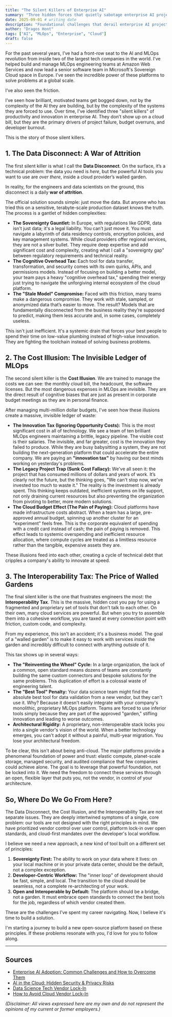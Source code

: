 ```yaml
---
title: "The Silent Killers of Enterprise AI"
summary: "Three hidden forces that quietly sabotage enterprise AI projects: data disconnect, cost illusions, and interoperability tax."
date: 2025-09-01 # writing date
description: "Foundational challenges that derail enterprise AI projects: the data disconnect, hidden costs, and the interoperability tax."
author: "Dragos Hont"
tags: ["AI", "MLOps", "Enterprise", "Cloud"]
draft: false
---
```


For the past several years, I’ve had a front-row seat to the AI and MLOps revolution from inside two of the largest tech companies in the world. I’ve helped build and manage MLOps engineering teams at Amazon Web Services and now lead a senior software team in Microsoft's Sovereign Cloud space in Europe. I’ve seen the incredible power of these platforms to solve problems at a global scale.

I’ve also seen the friction.

I’ve seen how brilliant, motivated teams get bogged down, not by the complexity of the AI they are building, but by the complexity of the systems they are forced to use. Over time, I've identified three "silent killers" of productivity and innovation in enterprise AI. They don’t show up on a cloud bill, but they are the primary drivers of project failure, budget overruns, and developer burnout.

This is the story of those silent killers.

## 1. The Data Disconnect: A War of Attrition

The first silent killer is what I call the **Data Disconnect**. On the surface, it’s a technical problem: the data you need is *here*, but the powerful AI tools you want to use are *over there*, inside a cloud provider’s walled garden.

In reality, for the engineers and data scientists on the ground, this disconnect is a daily **war of attrition**.

The official solution sounds simple: just move the data. But anyone who has tried this on a sensitive, terabyte-scale production dataset knows the truth. The process is a gantlet of hidden complexities:

- **The Sovereignty Gauntlet:** In Europe, with regulations like GDPR, data isn't just data; it's a legal liability. You can’t just move it. You must navigate a labyrinth of data residency controls, encryption policies, and key management systems. While cloud providers offer regional services, they are not a silver bullet. They require deep expertise and add significant cost and complexity, creating what I call a "sovereignty gap" between regulatory requirements and technical reality.
- **The Cognitive Overhead Tax:** Each tool for data transfer, transformation, and security comes with its own quirks, APIs, and permissions models. Instead of focusing on building a better model, your team pays a heavy "cognitive overhead tax," spending their energy just trying to navigate the unforgiving internal ecosystem of the cloud platform.
- **The "Stale Model" Compromise:** Faced with this friction, many teams make a dangerous compromise. They work with stale, sampled, or anonymized data that’s easier to move. The result? Models that are fundamentally disconnected from the business reality they’re supposed to predict, making them less accurate and, in some cases, completely useless.

This isn't just inefficient. It's a systemic drain that forces your best people to spend their time on low-value plumbing instead of high-value innovation. They are fighting the toolchain instead of solving business problems.

## 2. The Cost Illusion: The Invisible Ledger of MLOps

The second silent killer is the **Cost Illusion**. We are trained to manage the costs we can see: the monthly cloud bill, the headcount, the software licenses. But the most dangerous expenses in MLOps are invisible. They are the direct result of cognitive biases that are just as present in corporate budget meetings as they are in personal finance.

After managing multi-million dollar budgets, I've seen how these illusions create a massive, invisible ledger of waste:

- **The Innovation Tax (Ignoring Opportunity Costs):** This is the most significant cost in all of technology. We see a team of ten brilliant MLOps engineers maintaining a brittle, legacy pipeline. The visible cost is their salaries. The invisible, and far greater, cost is the innovation they failed to produce. While they are busy babysitting a system, they are not building the next-generation platform that could accelerate the entire company. We are paying an **"innovation tax"** by having our best minds working on yesterday's problems.
- **The Legacy Project Trap (Sunk Cost Fallacy):** We've all seen it: the project that has consumed millions of dollars and years of work. It’s clearly not the future, but the thinking goes, "We can't stop now, we've invested too much to waste it." The reality is the investment is already spent. This thinking keeps outdated, inefficient systems on life support, not only draining current resources but also preventing the organization from pivoting to better, more modern solutions.
- **The Cloud Budget Effect (The Pain of Paying):** Cloud platforms have made infrastructure costs abstract. When a team has a large, pre-approved annual budget, spinning up another cluster for an "experiment" feels free. This is the corporate equivalent of spending with a credit card instead of cash; the pain of paying is removed. This effect leads to systemic overspending and inefficient resource allocation, where compute cycles are treated as a limitless resource rather than the tangible, expensive assets they are.

These illusions feed into each other, creating a cycle of technical debt that cripples a company's ability to innovate at speed.

## 3. The Interoperability Tax: The Price of Walled Gardens

The final silent killer is the one that frustrates engineers the most: the **Interoperability Tax**. This is the massive, hidden cost you pay for using a fragmented and proprietary set of tools that don't talk to each other. On their own, many cloud services are powerful. But when you try to assemble them into a cohesive workflow, you are taxed at every connection point with friction, custom code, and complexity.

From my experience, this isn't an accident; it's a business model. The goal of a "walled garden" is to make it easy to work with services *inside* the garden and incredibly difficult to connect with anything *outside* of it.

This tax shows up in several ways:

- **The "Reinventing the Wheel" Cycle:** In a large organization, the lack of a common, open standard means dozens of teams are constantly building the same custom connectors and bespoke solutions for the same problems. This duplication of effort is a colossal waste of engineering talent.
- **The "Best Tool" Penalty:** Your data science team might find the absolute best tool for data validation from a new vendor, but they can't use it. Why? Because it doesn't easily integrate with your company's monolithic, proprietary MLOps platform. Teams are forced to use inferior tools simply because they are part of the approved "garden," stifling innovation and leading to worse outcomes.
- **Architectural Rigidity:** A proprietary, non-interoperable stack locks you into a single vendor's vision of the world. When a better technology emerges, you can't adopt it without a painful, multi-year migration. You lose your architectural freedom.

To be clear, this isn't about being anti-cloud. The major platforms provide a phenomenal foundation of power and trust: elastic compute, planet-scale storage, managed security, and audited compliance that few companies could achieve alone. The goal is to leverage that powerful foundation, not be locked into it. We need the freedom to connect these services through an open, flexible layer that puts you, not the vendor, in control of your architecture.

## So, Where Do We Go From Here?

The Data Disconnect, the Cost Illusion, and the Interoperability Tax are not separate issues. They are deeply intertwined symptoms of a single, core problem: our tools are not designed with the right principles in mind. We have prioritized vendor control over user control, platform lock-in over open standards, and cloud-first mandates over the developer's local workflow.

I believe we need a new approach, a new kind of tool built on a different set of principles:

1. **Sovereignty First:** The ability to work on your data where it lives: on your local machine or in your private data center, should be the default, not a complex exception.
2. **Developer-Centric Workflow:** The "inner loop" of development should be fast, simple, and local. The transition to the cloud should be seamless, not a complete re-architecting of your work.
3. **Open and Interoperable by Default:** The platform should be a bridge, not a garden. It must embrace open standards to connect the best tools for the job, regardless of which vendor created them.

These are the challenges I’ve spent my career navigating. Now, I believe it's time to build a solution.

I'm starting a journey to build a new open-source platform based on these principles. If these problems resonate with you, I'd love for you to follow along.

---

## Sources

- [Enterprise AI Adoption: Common Challenges and How to Overcome Them](https://www.suse.com/c/enterprise-ai-adoption-common-challenges-and-how-to-overcome-them/)
- [AI in the Cloud: Hidden Security & Privacy Risks](https://riskimmune.com/ai-in-the-cloud-the-hidden-security-privacy-risks-you-need-to-know/)
- [Data Science Tech Vendor Lock-In](https://www.datagrom.com/data-science-machine-learning-ai-blog/data-science-tech-vendor-lock-in)
- [How to Avoid Cloud Vendor Lock-In](https://www.cloudficient.com/blog/how-to-avoid-cloud-vendor-lock-in)


*(Disclaimer: All views expressed here are my own and do not represent the opinions of my current or former employers.)*